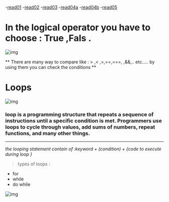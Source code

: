 -[read01](read01.md)
-[read02](read02.md)
-[read03](read03.md)
-[read04a](read04a.md)
-[read04b](read04b.md)
-[read05](read05.md)




# In the logical operator you have to choose : True ,Fals .


![img](https://www.researchgate.net/profile/Ernesto-C-B-De-Matos-2/publication/288671030/figure/tbl1/AS:668782779453446@1536461648306/2-B-Notation-Logical-Operators.png)

 ** There are many way to compare like : > ,< ,=,==,===,
,&&,.. etc..... by using them you can check the conditions ** 


# Loops 

![img](https://media.geeksforgeeks.org/wp-content/uploads/Loop1.png)

 ### loop is a programming structure that repeats a sequence of instructions until a specific condition is met. Programmers use loops to cycle through values, add sums of numbers, repeat functions, and many other things.
 ---------------------------


 *the looping statement contain of :keyword + (condition) + {code to execute during loop
}*

> types of loops  :
* for 
* while 
* do while

![img](https://designshack.net/wp-content/uploads/prog101-2.jpg)